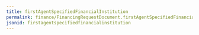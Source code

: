 ```yaml
---
title: firstAgentSpecifiedFinancialInstitution
permalink: finance/FinancingRequestDocument.firstAgentSpecifiedFinancialInstitution.html
jsonid: firstagentspecifiedfinancialinstitution
---
```

